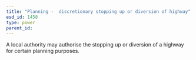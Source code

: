 ```yaml
---
title: "Planning -  discretionary stopping up or diversion of highway"
esd_id: 1458
type: power
parent_id:  
---
```


A local authority may authorise the stopping up or diversion of a highway for certain planning purposes.

